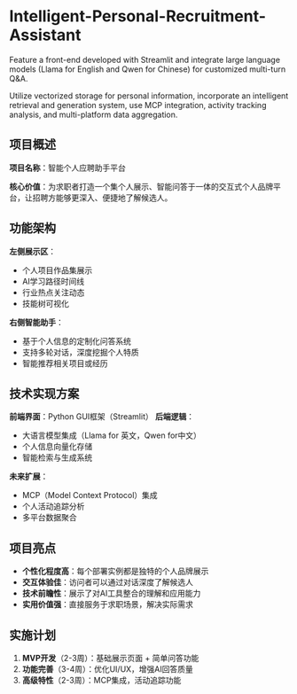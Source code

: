 # Intelligent-Personal-Recruitment-Assistant

Feature a front-end developed with Streamlit and integrate large language models (Llama for English and Qwen for Chinese) for customized multi-turn Q&A. 

Utilize vectorized storage for personal information, incorporate an intelligent retrieval and generation system, use MCP integration, activity tracking analysis, and multi-platform data aggregation.

## 项目概述
**项目名称**：智能个人应聘助手平台

**核心价值**：为求职者打造一个集个人展示、智能问答于一体的交互式个人品牌平台，让招聘方能够更深入、便捷地了解候选人。

## 功能架构

**左侧展示区**：
- 个人项目作品集展示
- AI学习路径时间线
- 行业热点关注动态
- 技能树可视化

**右侧智能助手**：
- 基于个人信息的定制化问答系统
- 支持多轮对话，深度挖掘个人特质
- 智能推荐相关项目或经历

## 技术实现方案

**前端界面**：Python GUI框架（Streamlit）
**后端逻辑**：
- 大语言模型集成（Llama for 英文，Qwen for中文）
- 个人信息向量化存储
- 智能检索与生成系统

**未来扩展**：
- MCP（Model Context Protocol）集成
- 个人活动追踪分析
- 多平台数据聚合

## 项目亮点
- **个性化程度高**：每个部署实例都是独特的个人品牌展示
- **交互体验佳**：访问者可以通过对话深度了解候选人
- **技术前瞻性**：展示了对AI工具整合的理解和应用能力
- **实用价值强**：直接服务于求职场景，解决实际需求

## 实施计划
1. **MVP开发**（2-3周）：基础展示页面 + 简单问答功能
2. **功能完善**（3-4周）：优化UI/UX，增强AI回答质量
3. **高级特性**（2-3周）：MCP集成，活动追踪功能
